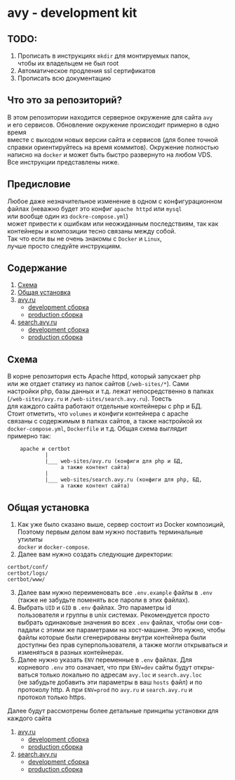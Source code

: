# avy - development kit

## TODO:
1. Прописать в инструкциях `mkdir` для монтируемых папок,  
чтобы их владельцем не был root
2. Автоматическое продления ssl сертификатов
3. Прописать всю документацию

## Что это за репозиторий?
В этом репозитории находится серверное окружение для сайта `avy`  
и его сервисов. Обновление окружение происходит примерно в одно время  
вместе с выходом новых версии сайта и сервисов (для более точной  
справки ориентируйтесь на время коммитов). Окружение полностью  
написно на `docker` и может быть быстро развернуто на любом VDS.  
Все инструкции представлены ниже.  

## Предисловие
Любое даже незначительное изменение в одном с конфигурационном  
файлах (неважно будет это конфиг `apache httpd` или `mysql`  
или вообще один из `dockre-compose.yml`)  
может привести к ошибкам или неожиданным последствиям, так как  
контейнеры и композиции тесно связаны между собой.  
Так что если вы не очень знакомы с `Docker` и `Linux`,  
лучше просто следуйте инструкциям.

## Содержание

1. [Схема](#scheme)
2. [Общая установка](#general-installation)
3. [avy.ru][] 
   + [development сборка][]
   + [production сборка][]
4. [search.avy.ru]
   + [development сборка][]
   + [production сборка][]

## <a name="scheme"></a> Схема
В корне репозитория есть Apache httpd, который запускает php  
или же отдает статику из папок сайтов (`/web-sites/*`). Сами  
настройки php, базы данных и т.д. лежат непосредственно в папках  
(`/web-sites/avy.ru` и `/web-sites/search.avy.ru`). Тоесть  
для каждого сайта работают отдельные контейнеры с php и БД.  
Стоит отметить, что `volumes` и конфиги контейнера с apache  
связаны с содержимым в папках сайтов, а также настройкой их  
`docker-compose.yml`, `Dockerfile` и т.д. Общая схема выглядит  
примерно так:
````
    apache и certbot
            |
            |___ web-sites/avy.ru (конфиги для php и БД,  
                 а также контент сайта)
            |
            |___ web-sites/search.avy.ru (конфиги для php, БД,  
                 а также контент сайта)
````

## <a name="general-installation"></a> Общая установка
1. Как уже было сказано выше, сервер состоит из Docker композиций,  
Поэтому первым делом вам нужно поставить терминальные утилиты  
`docker` и `docker-compose`.  
2. Далее вам нужно создать следующие директории:
````
certbot/conf/
certbot/logs/
certbot/www/
````
3. Далее вам нужно переименовать все `.env.example` файлы в `.env`  
(также не забудьте поменять все пароли в этих файлах).
4. Выбрать `UID` и `GID` в `.env` файлах. Это параметры id  
пользователя и группы в unix системах. Рекомендуется просто  
выбрать одинаковые значения во всех `.env` файлах, чтобы они сов- 
падали с этими же параметрами на хост-машине. Это нужно, чтобы  
файлы которые были сгенерированы внутри контейнера были  
доступны без прав суперпользователя, а также могли открываться и  
изменяться в разных контейнерах. 
5. Далее нужно указать `ENV` переменные в `.env` файлах. Для  
корневого `.env` это означает, что при `ENV=dev` сайты будут откры-  
ваться только локально по адресам `avy.loc` и `search.avy.loc`  
(не забудьте добавить эти параметры в ваш `hosts` файл) и по  
протоколу http. А при `ENV=prod` по `avy.ru` и `search.avy.ru` и    
протокол только https.

Далее будут рассмотрены более детальные принципы установки для  
каждого сайта

1. [avy.ru][]
   + [development сборка][]
   + [production сборка][]
2. [search.avy.ru][]
   + [development сборка][]
   + [production сборка][]

[avy.ru]: docs/avy.ru.md
[development сборка]: docs/avy.ru.md#dev
[production сборка]: docs/avy.ru.md#prod
[search.avy.ru]: docs/search.avy.ru.md
[development сборка]: docs/search.avy.ru.md#dev
[production сборка]: docs/search.avy.ru.md#prod